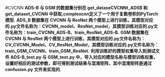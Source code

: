 #CVCNN
**ADS-B 与 GSM 的数据集分别在 get_dataseCVCNNt_ADSB 和 get_dataset_CVCNN 中获取,complexcnn定义了一个用于复数卷积的PyTorch模型.**
**ADS_B 数据集在 CVCNN 与 ResNet 两个模型上进行训练，其模型对应的.py文件名称为：CVCNN_model、ResNet_model，其模型训练对应的.py文件名称为：train_CVCNN_ADS-B、train_ResNet_ADS-B.**
**GSM 数据集在 CVCNN 与 ResNet 两个模型上进行训练，其模型对应的.py文件名称为：CV_CVCNN_Model、CV_ResNet_Model，其模型训练对应的.py文件名称为：train_GSM_CVCNN、train_GSM_ResNet.**
**利用训练好的模型权重导入到测试文件 ADS-B_test.py 与 GSM_test.py 中，导入对应的模型名称与模型训练权重，设置好相应的测试参数，即可得到测试结果与混淆矩阵，其中混淆矩阵是通过 confusion.py 文件来实现的.**
